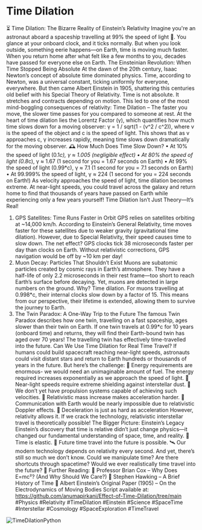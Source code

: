 # Time Dilation
⏳ Time Dilation: The Bizarre Reality of Einstein’s Relativity
Imagine you're an astronaut aboard a spaceship travelling at 99% the speed of light 🚀. You glance at your onboard clock, and it ticks normally. But when you look outside, something eerie happens—on Earth, time is moving much faster. When you return home after what felt like a few months to you, decades have passed for everyone else on Earth.
The Einsteinian Revolution: When Time Stopped Being Absolute
At the dawn of the 20th century, Isaac Newton’s concept of absolute time dominated physics. Time, according to Newton, was a universal constant, ticking uniformly for everyone, everywhere.
But then came Albert Einstein in 1905, shattering this centuries old belief with his Special Theory of Relativity.
Time is not absolute. It stretches and contracts depending on motion.
This led to one of the most mind-boggling consequences of relativity:
Time Dilation – The faster you move, the slower time passes for you compared to someone at rest.
At the heart of time dilation lies the Lorentz Factor (γ), which quantifies how much time slows down for a moving observer:  γ = 1 / sqrt(1 - (v^2 / c^2)), where v is the speed of the object and c is the speed of light. This shows that as v approaches c, γ increases rapidly, meaning time slows down dramatically for the moving observer.
🕰️ How Much Does Time Slow Down?
•	At 10% the speed of light (0.1*c), γ ≈ 1.005 (negligible effect)
•	At 80% the speed of light (0.8*c), γ ≈ 1.67 (1 second for you = 1.67 seconds on Earth)
•	At 99% the speed of light (0.99*c), γ ≈ 7.1 (1 second for you = 7.1 seconds on Earth)
•	At 99.999% the speed of light, γ ≈ 224 (1 second for you = 224 seconds on Earth!)
As velocity approaches the speed of light, time dilation becomes extreme. At near-light speeds, you could travel across the galaxy and return home to find that thousands of years have passed on Earth while experiencing only a few years yourself!
Time Dilation Isn’t Just Theory—It’s Real!
1.	 GPS Satellites: Time Runs Faster in Orbit
GPS relies on satellites orbiting at ~14,000 km/h. According to Einstein’s General Relativity, time moves faster for these satellites due to weaker gravity (gravitational time dilation). However, due to Special Relativity, their speed causes time to slow down. The net effect? GPS clocks tick 38 microseconds faster per day than clocks on Earth. Without relativistic corrections, GPS navigation would be off by ~10 km per day!
2.	Muon Decay: Particles That Shouldn’t Exist
Muons are subatomic particles created by cosmic rays in Earth’s atmosphere. They have a half-life of only 2.2 microseconds in their rest frame—too short to reach Earth’s surface before decaying.
Yet, muons are detected in large numbers on the ground. Why? Time dilation. For muons travelling at 0.998*c, their internal clocks slow down by a factor of 15. This means from our perspective, their lifetime is extended, allowing them to survive the journey to Earth.
3.	The Twin Paradox: A One-Way Trip to the Future
The famous Twin Paradox describes how one twin, travelling on a fast spaceship, ages slower than their twin on Earth. If one twin travels at 0.99*c for 10 years (onboard time) and returns, they will find their Earth-bound twin has aged over 70 years!
The travelling twin has effectively time-travelled into the future.
Can We Use Time Dilation for Real Time Travel?
If humans could build spacecraft reaching near-light speeds, astronauts could visit distant stars and return to Earth hundreds or thousands of years in the future.
But here’s the challenge:
🛑 Energy requirements are enormous- we would need an unimaginable amount of fuel. The energy required increases exponentially as we approach the speed of light.
🛑 Near-light speeds require extreme shielding against interstellar dust.
🛑 We don’t yet have propulsion systems capable of achieving such velocities.
🛑 Relativistic mass increase makes acceleration harder.
🛑 Communication with Earth would be nearly impossible due to relativistic Doppler effects.
🛑 Deceleration is just as hard as acceleration
However, relativity allows it. If we crack the technology, relativistic interstellar travel is theoretically possible!
The Bigger Picture: Einstein’s Legacy
Einstein’s discovery that time is relative didn’t just change physics—it changed our fundamental understanding of space, time, and reality.
🌌 Time is elastic.
🚀 Future time travel into the future is possible.
🛰️ Our modern technology depends on relativity every second.
And yet, there’s still so much we don’t know. Could we manipulate time? Are there shortcuts through spacetime? Would we ever realistically time travel into the future?
📖 Further Reading:
📌 Professor Brian Cox – Why Does E=mc²? (And Why Should We Care?)
📌 Stephen Hawking – A Brief History of Time
📌 Albert Einstein’s Original Paper (1905) – On the Electrodynamics of Moving Bodies
Script available at: https://github.com/anumapirkani/Effect-of-Time-Dilation/tree/main
#Physics #Relativity #TimeDilation #Einstein #Science #SpaceTime #Interstellar #Cosmology #SpaceExploration #TimeTravel

![TimeDilationPython](https://github.com/user-attachments/assets/f3245f70-27e2-47a1-bac1-14367b60a085)
